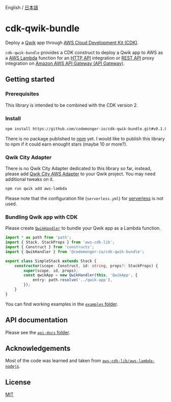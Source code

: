 English / [日本語](README_ja.md)

# cdk-qwik-bundle

Deploy a [Qwik](https://qwik.builder.io) app through [AWS Cloud Development Kit (CDK)](https://aws.amazon.com/cdk/).

`cdk-qwik-bundle` provides a CDK construct to deploy a Qwik app to AWS as a [AWS Lambda](https://aws.amazon.com/lambda/) function for an [HTTP API](https://docs.aws.amazon.com/apigateway/latest/developerguide/http-api.html) integration or [REST API](https://docs.aws.amazon.com/apigateway/latest/developerguide/apigateway-rest-api.html) proxy integration on [Amazon AWS API Gateway (API Gateway)](https://aws.amazon.com/api-gateway/).

## Getting started

### Prerequisites

This library is intended to be combined with the CDK version 2.

### Install

```sh
npm install https://github.com/codemonger-io/cdk-qwik-bundle.git#v0.1.0
```

There is no package published to [npm](https://www.npmjs.com) yet.
I would like to publish this library to npm if it could earn enought stars (maybe 10 or more?).

### Qwik City Adapter

There is no Qwik City Adapter dedicated to this library so far, instead, please add [Qwik City AWS Adapter](https://qwik.builder.io/docs/deployments/aws-lambda/) to your Qwik project.
You may need additional tweaks on it.

```sh
npm run qwik add aws-lambda
```

Please note that the configuration file (`serverless.yml`) for [serverless](https://www.serverless.com) is not used.

### Bundling Qwik app with CDK

Please create [`QwikHandler`](./api-docs/markdown/cdk-qwik-bundle.qwikhandler.md) to bundle your Qwik app as a Lambda function.

```ts
import * as path from 'path';
import { Stack, StackProps } from 'aws-cdk-lib';
import { Construct } from 'constructs';
import { QwikHandler } from '@codemonger-io/cdk-qwik-bundle';

export class SimpleStack extends Stack {
    constructor(scope: Construct, id: string, props?: StackProps) {
        super(scope, id, props);
        const qwikApp = new QwikHandler(this, 'QwikApp', {
            entry: path.resolve('../qwik-app'),
        });
    }
}
```

You can find working examples in the [`examples` folder](./examples).

## API documentation

Please see the [`api-docs` folder](./api-docs/markdown/index.md).

## Acknowledgements

Most of the code was learned and taken from [`aws-cdk-lib/aws-lambda-nodejs`](https://github.com/aws/aws-cdk/tree/main/packages/aws-cdk-lib/aws-lambda-nodejs).

## License

[MIT](./LICENSE)